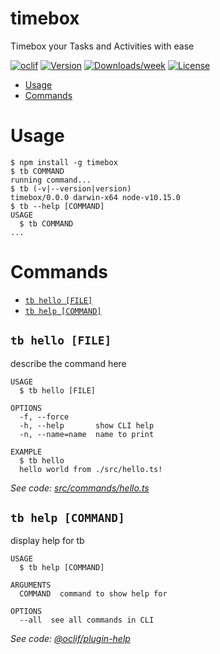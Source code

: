 timebox
=======

Timebox your Tasks and Activities with ease

[![oclif](https://img.shields.io/badge/cli-oclif-brightgreen.svg)](https://oclif.io)
[![Version](https://img.shields.io/npm/v/timebox.svg)](https://npmjs.org/package/timebox)
[![Downloads/week](https://img.shields.io/npm/dw/timebox.svg)](https://npmjs.org/package/timebox)
[![License](https://img.shields.io/npm/l/timebox.svg)](https://github.com/kutzilla/timebox/blob/master/package.json)

<!-- toc -->
* [Usage](#usage)
* [Commands](#commands)
<!-- tocstop -->
# Usage
<!-- usage -->
```sh-session
$ npm install -g timebox
$ tb COMMAND
running command...
$ tb (-v|--version|version)
timebox/0.0.0 darwin-x64 node-v10.15.0
$ tb --help [COMMAND]
USAGE
  $ tb COMMAND
...
```
<!-- usagestop -->
# Commands
<!-- commands -->
* [`tb hello [FILE]`](#tb-hello-file)
* [`tb help [COMMAND]`](#tb-help-command)

## `tb hello [FILE]`

describe the command here

```
USAGE
  $ tb hello [FILE]

OPTIONS
  -f, --force
  -h, --help       show CLI help
  -n, --name=name  name to print

EXAMPLE
  $ tb hello
  hello world from ./src/hello.ts!
```

_See code: [src/commands/hello.ts](https://github.com/kutzilla/timebox/blob/v0.0.0/src/commands/hello.ts)_

## `tb help [COMMAND]`

display help for tb

```
USAGE
  $ tb help [COMMAND]

ARGUMENTS
  COMMAND  command to show help for

OPTIONS
  --all  see all commands in CLI
```

_See code: [@oclif/plugin-help](https://github.com/oclif/plugin-help/blob/v2.2.3/src/commands/help.ts)_
<!-- commandsstop -->
